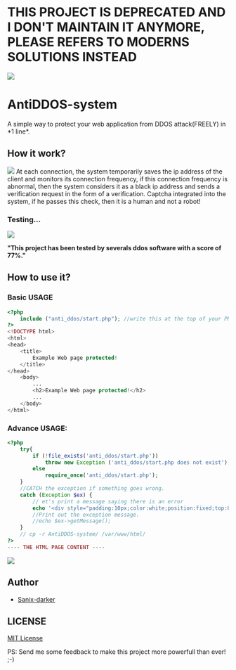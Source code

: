 # THIS PROJECT IS DEPRECATED AND I DON'T MAINTAIN IT ANYMORE, PLEASE REFERS TO MODERNS SOLUTIONS INSTEAD

<img src="img/icone.png" >
<h1>AntiDDOS-system</h1>
A simple way to protect your web application from DDOS attack(FREELY) in *1 line*.

## How it work?
<img src="img/icon.png" >
At each connection, the system temporarily saves the ip address of the client and monitors its connection frequency, if this connection frequency is abnormal, then the system considers it as a black ip address and sends a verification request in the form of a verification. Captcha integrated into the system, if he passes this check, then it is a human and not a robot!

### Testing...
<img src="img/Antiddos.gif">

**"This project has been tested by severals ddos software with a score of 77%."**
## How to use it?

### Basic USAGE
```php
<?php
	include ("anti_ddos/start.php"); //write this at the top of your PHP application and all is done!!!
?>
<!DOCTYPE html>
<html>
<head>
	<title>
		Example Web page protected!
	</title>
</head>
	<body>
		...
		<h2>Example Web page protected!</h2>
		...
	</body>
</html>
```

### Advance USAGE:
```php
<?php
	try{
		if (!file_exists('anti_ddos/start.php'))
			throw new Exception ('anti_ddos/start.php does not exist');
		else
			require_once('anti_ddos/start.php'); 
	} 
	//CATCH the exception if something goes wrong.
	catch (Exception $ex) {
		// et's print a message saying there is an error
		echo '<div style="padding:10px;color:white;position:fixed;top:0;left:0;width:100%;background:black;text-align:center;">The <a href="https://github.com/sanix-darker/antiddos-system" target="_blank">"AntiDDOS System"</a> failed to load properly on this Web Site, please de-comment the \'catch Exception\' to see what happening!</div>';
		//Print out the exception message.
		//echo $ex->getMessage();
	}
	// cp -r AntiDDOS-system/ /var/www/html/
?>
---- THE HTML PAGE CONTENT ----
```
<img src="img/ddos_.PNG">

## Author

- [Sanix-darker](https://github.com/sanix-darker)

## LICENSE

[MIT License](https://github.com/Sanix-Darker/AntiDDOS-system/blob/master/LICENSE)

PS: Send me some feedback to make this project more powerfull than ever! ;-)



